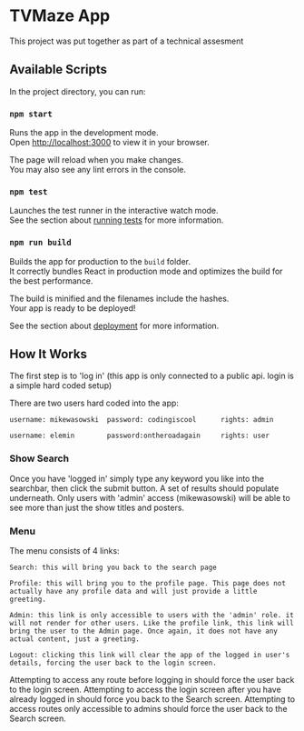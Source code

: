 # TVMaze App

This project was put together as part of a technical assesment

## Available Scripts

In the project directory, you can run:

### `npm start`

Runs the app in the development mode.\
Open [http://localhost:3000](http://localhost:3000) to view it in your browser.

The page will reload when you make changes.\
You may also see any lint errors in the console.

### `npm test`

Launches the test runner in the interactive watch mode.\
See the section about [running tests](https://facebook.github.io/create-react-app/docs/running-tests) for more information.

### `npm run build`

Builds the app for production to the `build` folder.\
It correctly bundles React in production mode and optimizes the build for the best performance.

The build is minified and the filenames include the hashes.\
Your app is ready to be deployed!

See the section about [deployment](https://facebook.github.io/create-react-app/docs/deployment) for more information.


## How It Works

The first step is to 'log in' (this app is only connected to a public api. login is a simple hard coded setup)

There are two users hard coded into the app:

    username: mikewasowski  password: codingiscool      rights: admin

    username: elemin        password:ontheroadagain     rights: user

### Show Search

Once you have 'logged in' simply type any keyword you like into the searchbar, then click the submit button. A set of results should populate underneath. Only users with 'admin' access (mikewasowski) will be able to see more than just the show titles and posters.

### Menu

The menu consists of 4 links:

    Search: this will bring you back to the search page

    Profile: this will bring you to the profile page. This page does not actually have any profile data and will just provide a little greeting.

    Admin: this link is only accessible to users with the 'admin' role. it will not render for other users. Like the profile link, this link will bring the user to the Admin page. Once again, it does not have any actual content, just a greeting.

    Logout: clicking this link will clear the app of the logged in user's details, forcing the user back to the login screen. 

Attempting to access any route before logging in should force the user back to the login screen. Attempting to access the login screen after you have already logged in should force you back to the Search screen. Attempting to access routes only accessible to admins should force the user back to the Search screen.
